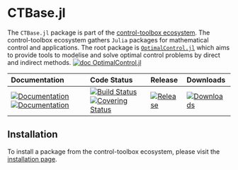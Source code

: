 # CTBase.jl

[ci-img]: https://github.com/control-toolbox/CTBase.jl/actions/workflows/CI.yml/badge.svg?branch=main
[ci-url]: https://github.com/control-toolbox/CTBase.jl/actions/workflows/CI.yml?query=branch%3Amain

[co-img]: https://codecov.io/gh/control-toolbox/CTBase.jl/branch/main/graph/badge.svg?token=YM5YQQUSO3
[co-url]: https://codecov.io/gh/control-toolbox/CTBase.jl

[doc-dev-img]: https://img.shields.io/badge/docs-dev-blue.svg
[doc-dev-url]: https://control-toolbox.org/docs/ctbase/dev/

[doc-stable-img]: https://img.shields.io/badge/docs-stable-blue.svg
[doc-stable-url]: https://control-toolbox.org/docs/ctbase/stable/

[down-img]: https://shields.io/endpoint?url=https://pkgs.genieframework.com/api/v1/badge/CTBase
[down-url]: https://pkgs.genieframework.com?packages=CTBase

[release-img]: https://img.shields.io/github/v/release/control-toolbox/CTBase.jl.svg?style=round-square
[release-url]: https://github.com/control-toolbox/CTBase.jl/releases

The `CTBase.jl` package is part of the [control-toolbox ecosystem](https://github.com/control-toolbox). 
The control-toolbox ecosystem gathers `Julia` packages for mathematical control and applications. The root package is [`OptimalControl.jl`](https://github.com/control-toolbox/OptimalControl.jl) which aims to provide tools to modelise and solve optimal control problems by direct and indirect methods. [![doc OptimalControl.jl](https://img.shields.io/badge/doc-OptimalControl.jl-blue)](http://control-toolbox.org/docs/optimalcontrol)

| **Documentation**  | **Code Status**  | **Release**  | **Downloads** |
|:-------------------|:-----------------|:-------------|:--------------|
| [![Documentation][doc-stable-img]][doc-stable-url] [![Documentation][doc-dev-img]][doc-dev-url] | [![Build Status][ci-img]][ci-url] [![Covering Status][co-img]][co-url] | [![Release][release-img]][release-url] | [![Downloads][down-img]][down-url] |

## Installation

To install a package from the control-toolbox ecosystem, please visit the [installation page](https://github.com/control-toolbox#installation).
